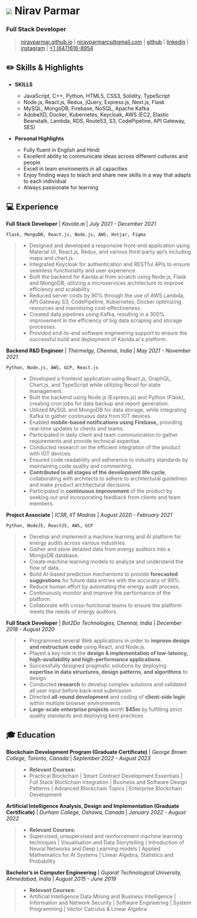 # ![](#)  Nirav Parmar
### Full Stack Developer
> [niravparmar.github.io](http://niravparmar.github.io) | 
[niravparmarcs@gmail.com](mailto:niravparmarcs@gmail.com) |
[github](https://github.com/niravparmar) |
[linkedin](https://linkedin.com/in/nirav_621) |
[instagram](https://instagram.com/nirav_621) |
[+1 (647)616-8954](tel:+16476168954)

## :pencil2: Skills & Highlights
* __SKILLS__
    * JavaScript, C++, Python, HTML5, CSS3, Solidity, TypeScript 
    * Node.js, React.js, Redux, jQuery, Express.js, Next.js, Flask 
    * MySQL, MongoDB, Firebase, NoSQL, Apache Kafka 
    * AdobeXD, Docker, Kubernetes, Keycloak, AWS (EC2, Elastic Beanstalk, Lambda, RDS, Route53, S3, CodePipeline, API Gateway, SES)

* __Personal Highlights__
  * Fully fluent in English and Hindi
  * Excellent ability to communicate ideas across different cultures and people
  * Excell in team enviroments in all capacities
  * Enjoy finding ways to teach and share new skills in a way that adapts to each individual
  * Always passionate for learning

## :computer: Experience
**Full Stack Developer**
| _Kavida.ai_ | _July 2021 - December 2021_

`Flask, MongoDB, React.js, Node.js, AWS, Hotjar, Figma`
>* Designed and developed a responsive front-end application using Material UI, React.js, Redux, and various third-party api’s including maps and chart.js.
>* Integrated Keycloak for authentication and RESTful APIs to ensure seamless functionality and user experience.
>* Built the backend for Kavida.ai from scratch using Node.js, Flask and MongoDB, utilizing a microservices architecture to improve efficiency and scalability.
>* Reduced server costs by 90% through the use of AWS Lambda, API Gateway S3, CodePipeline, Kubernetes, Docker optimizing resources and maximizing cost-effectiveness.
>* Created data pipelines using Kafka, resulting in a 300% improvement in the efficiency of big data scraping and storage processes.
>* Provided end-to-end software engineering support to ensure the successful build and deployment of Kavida.ai's platform.

**Backend R&D Engineer**
| _Thermelgy, Chennai, India_ | _May 2021 - November 2021_

`Python, Node.js, AWS, GCP, React.js`
>* Developed a frontend application using React.js, GraphQL, Chart.js, and TypeScript while utilizing Recoil for state management.
>* Built the backend using Node.js (Express.js) and Python (Flask), creating cron jobs for data backup and report generation.
>* Utilized MySQL and MongoDB for data storage, while integrating Kafka to gather continuous data from IOT devices.
>* Enabled **mobile-based notifications using Firebase,** providing real-time updates to clients and teams.
>* Participated in daily client and team communication to gather requirements and provide technical expertise.
>* Conducted research on the efficient integration of the product with IOT devices.
>* Ensured code readability and adherence to industry standards by maintaining code quality and commenting.
>* **Contributed to all stages of the development life cycle**, collaborating with architects to adhere to architectural guidelines and make product architectural decisions.
>* Participated in **continuous** **improvement** of the product by seeking out and incorporating feedback from clients and team members.

**Project Associate**
| _ICSR, IIT Madras_ | _August 2020 - February 2021_

`Python, NodeJS, ReactJS, AWS, GCP`
>* Develop and implement a machine learning and AI platform for energy audits across various industries.
>* Gather and store detailed data from energy auditors into a MongoDB database.
>* Create machine learning models to analyze and understand the flow of data.
>* Build AI-based prediction mechanisms to provide **forecasted suggestions** for future data entries with the accuracy of 99%.
>* Reduce human effort by automating the energy audit process.
>* Continuously monitor and improve the performance of the platform.
>* Collaborate with cross-functional teams to ensure the platform meets the needs of energy auditors.

**Full Stack Developer**
| _Bot2Do Technologies, Chennai, India_ | _December 2018 - August 2020_

>* Programmed several Web applications in order to **improve design and restructure code** using React, and Node.js.
>* Played a key role in the **design & implementation of low-latency, high-availability and high-performance applications**.
>* Successfully designed pragmatic solutions by deploying **expertise in data structures, design patterns, and algorithms** to design.
>* Conducted **research** to develop complex solutions and validated all user input before back-end submission
>* Directed **all-round development** and coding of **client-side logic** within multiple browser environments
>* **Large-scale enterprise projects** worth **$45m** by fulfilling strict quality standards and deploying best practices


## :mortar_board: Education
**Blockchain Development Program (Graduate Certificate)**
| _George Brown College, Toronto, Canada_ | _September 2022 - August 2023_

>* **Relevant Courses:** 
 >* Practical Blockchain | Smart Contract Development Essentials | Full Stack Blockchain Integration | Business and Software Design Patterns | Advanced Blockchain Topics | Enterprise Blockchain Development

**Artificial Intelligence Analysis, Design and Implementation (Graduate Certificate)**
| _Durham College, Oshawa, Canada_ | _January 2022 - August 2022_

>* **Relevant Courses:**
>* Supervised, unsupervised and reinforcement machine learning techniques | Visualisation and Data Storytelling | Introduction of Neural Networks and Deep Learning models | Applied Mathematics for AI Systems | Linear Algebra, Statistics and Probability

**Bachelor’s in Computer Engineering**
| _Gujarat Technological University, Ahmedabad, India_ | _August 2015 - June 2019_

>* **Relevant Courses:**
>* Artificial Intelligence Data Mining and Business Intelligence | Information and Network Security | Software Engineering | System Programming | Vector Calculus & Linear Algebra
